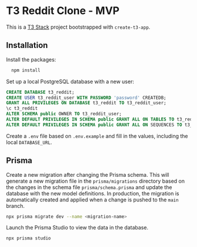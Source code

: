 # T3 Reddit Clone - MVP

This is a [T3 Stack](https://create.t3.gg/) project bootstrapped with `create-t3-app`.

## Installation

Install the packages:

```bash
  npm install
```

Set up a local PostgreSQL database with a new user:

```sql
CREATE DATABASE t3_reddit;
CREATE USER t3_reddit_user WITH PASSWORD 'password' CREATEDB;
GRANT ALL PRIVILEGES ON DATABASE t3_reddit TO t3_reddit_user;
\c t3_reddit
ALTER SCHEMA public OWNER TO t3_reddit_user;
ALTER DEFAULT PRIVILEGES IN SCHEMA public GRANT ALL ON TABLES TO t3_reddit_user;
ALTER DEFAULT PRIVILEGES IN SCHEMA public GRANT ALL ON SEQUENCES TO t3_reddit_user;
```

Create a `.env` file based on `.env.example` and fill in the values, including the local `DATABASE_URL`.

## Prisma

Create a new migration after changing the Prisma schema.
This will generate a new migration file in the `prisma/migrations` directory based on the changes in the schema file `prisma/schema.prisma` and update the database with the new model definitions. In production, the migration is automatically created and applied when a change is pushed to the `main` branch.

```bash
npx prisma migrate dev --name <migration-name>
```

Launch the Prisma Studio to view the data in the database.

```bash
npx prisma studio
```
